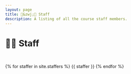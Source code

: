 ```yaml
---
layout: page
title: 👨&zwj;🏫 Staff
description: A listing of all the course staff members.
---
```


#  👨&zwj;🏫 Staff

<br>

{% for staffer in site.staffers %}
{{ staffer }}
{% endfor %}
